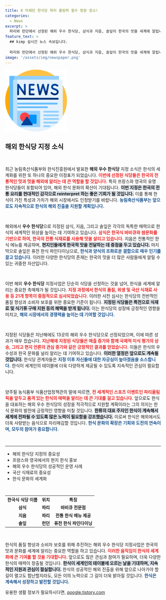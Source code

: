 ```yaml
---
title: K 미쉐린 한식당 파리 올림픽 필수 방문 장소!
categories:
  - News
excerpt: >
  파리와 런던에서 선정된 해외 우수 한식당, 삼식과 지음, 솔잎이 한국의 맛을 세계에 알립니다! 파리 올림픽을 앞두고 현지 한식의 매력을 극대화하는 특별한 기회가 찾아왔습니다. 클릭해 상세 정보를 확인하세요!
feature_text: >
  ## kimp 실시간 뉴스 속보입니다.

  파리와 런던에서 선정된 해외 우수 한식당, 삼식과 지음, 솔잎이 한국의 맛을 세계에 알립니다! 파리 올림픽을 앞두고 현지 한식의 매력을 극대화하는 특별한 기회가 찾아왔습니다. 클릭해 상세 정보를 확인하세요!
image: '/assets/img/newspaper.png'
---
```


<p><img src="/assets/img/newspaper.png" alt="kimplant 속보" /></p>

<h2 data-ke-size="size26">해외 한식당 지정 소식</h2>

<p data-ke-size="size16">&nbsp;</p>

<p>최근 농림축산식품부와 한식진흥원에서 발표한 <strong>해외 우수 한식당</strong> 지정 소식은 한식의 세계화를 위한 또 하나의 중요한 이정표가 되었습니다. <b><span style="color: #ee2323;">이번에 선정된 식당들은 한국의 전통적인 맛과 멋을 해외에 알리는 데 큰 역할을 할 것입니다.</span></b> 특히 프랑스와 영국의 유명 한식당들이 포함되어 있어, 해외 한식 문화의 확산이 기대됩니다. <b><span style="background-color: #21538527;">이번 지정은 한국의 전통 요리를 현대적인 감각으로 reinterpret 하는 좋은 기회가 될 것입니다.</span></b> 이를 통해 한식이 가진 특성과 가치가 해외 시장에서도 인정받기를 바랍니다. <b><span style="color: #1a5490;">농림축산식품부는 앞으로도 지속적으로 한식의 해외 진출을 지원할 계획입니다.</span></b></p>

<p data-ke-size="size16">&nbsp;</p>

<p>해외에서 <strong>우수 한식당</strong>으로 지정된 삼식, 지음, 그리고 솔잎은 각각의 독특한 매력으로 한식의 세계적인 위상을 높이는 데 기여하고 있습니다. <b><span style="color: #ee2323;">삼식은 한국식 바비큐와 쌈문화를 기반으로 하여, 한국의 전통 식재료를 사용해 맛을 살리고 있습니다.</span></b> 지음은 전통적인 한식 메뉴를 제공하며, <b><span style="background-color: #21538527;">현지인들에게 한국적 맛을 전달하는 데 중점을 두고 있습니다.</span></b> 마지막으로 솔잎은 퓨전 한식 파인다이닝으로, <b><span style="color: #1a5490;">한식과 양식의 조화로운 결합으로 매우 인기를 끌고 있습니다.</span></b> 이러한 다양한 한식당의 존재는 한국의 맛을 더 많은 사람들에게 알릴 수 있는 귀중한 자산입니다.</p>

<p data-ke-size="size16">&nbsp;</p>

<p>이번 해외 <strong>우수 한식당</strong> 지정사업은 단순히 식당을 선정하는 것을 넘어, 한식을 세계에 알리는 중요한 촉매제가 될 것입니다. <b><span style="color: #ee2323;">지정 과정에서 한식의 품질, 위생 및 국산 식재료 사용 등 21개 항목이 중점적으로 심사되었습니다.</span></b> 이러한 사전 심사는 한식당의 전반적인 품질 향상과 소비자 보호를 위한 중요한 기준이 됩니다. <b><span style="background-color: #21538527;">지정된 식당들은 특전으로 식재료 및 식기류 구매 지원 등의 혜택을 받게 됩니다.</span></b> 이는 한식당의 성장에 긍정적인 영향을 미치고, <b><span style="color: #1a5490;">해외 시장에서의 경쟁력을 높이는 데 기여할 것입니다.</span></b></p>

<p data-ke-size="size16">&nbsp;</p>

<p>지정된 식당들은 지난해에도 13곳의 해외 우수 한식당으로 선정되었으며, 이에 따른 성과가 매우 컸습니다. <b><span style="color: #ee2323;">지난해에 지정된 식당들은 매출 증가와 함께 국제적 미식 평가의 상승, 그리고 현지 언론의 관심 증가와 같은 긍정적인 결과를 얻었습니다.</span></b> 이들은 한식의 우수성과 한국 문화를 널리 알리는 데 기여하고 있습니다. <b><span style="background-color: #21538527;">이러한 열정은 앞으로도 계속될 것입니다.</span></b> 한식당 관계자들은 <b><span style="color: #1a5490;">지정 이후 자신들에 대한 자긍심이 높아졌음을 소스합니다.</span></b> 한식이 세계인의 테이블에 더욱 다양하게 제공될 수 있도록 지속적인 관심이 필요합니다.</p>

<p data-ke-size="size16">&nbsp;</p>

<p>양주필 농식품부 식품산업정책관의 말에 따르면, <b><span style="color: #ee2323;">전 세계적인 스포츠 이벤트인 파리올림픽을 앞두고 품격 있는 한식의 매력을 알리는 데 큰 기대를 걸고 있습니다.</span></b> 앞으로도 한식을 대표하는 해외 우수 한식당의 성장을 적극적으로 지원할 계획이라는 그의 의지는 한식 문화의 발전에 긍정적인 영향을 미칠 것입니다. <b><span style="background-color: #21538527;">한류의 대표 주자인 한식이 계속해서 세계에 전파될 수 있도록 많은 노력이 필요함을 강조했습니다.</span></b> 이로써 한식은 해외에서도 더욱 사랑받는 음식으로 자리매김할 것입니다. <b><span style="color: #1a5490;">한식 문화의 확장은 기회와 도전의 연속이며, 모두의 참여가 중요합니다.</span></b></p>

<p data-ke-size="size16">&nbsp;</p>

<hr>

<ul>
  <li>해외 한식당 지정의 중요성</li>
  <li>프랑스와 영국에서의 현지 한식 홍보</li>
  <li>해외 우수 한식당의 성공적인 운영 사례</li>
  <li>국산 식재료의 중요성</li>
  <li>한식 문화의 세계화</li>
</ul>

<p data-ke-size="size16">&nbsp;</p>

<table style="width: 100%;">
  <tr>
    <td style="text-align: center; height: 17px;"><b>한국식 식당 이름</b></td>
    <td style="text-align: center; height: 17px;"><b>위치</b></td>
    <td style="text-align: center; height: 17px;"><b>특징</b></td>
  </tr>
  <tr>
    <td style="text-align: center; height: 17px;"><b>삼식</b></td>
    <td style="text-align: center; height: 17px;"><b>파리</b></td>
    <td style="text-align: center; height: 17px;"><b>바비큐 전문점</b></td>
  </tr>
  <tr>
    <td style="text-align: center; height: 17px;"><b>지음</b></td>
    <td style="text-align: center; height: 17px;"><b>파리</b></td>
    <td style="text-align: center; height: 17px;"><b>전통 한식 메뉴 제공</b></td>
  </tr>
  <tr>
    <td style="text-align: center; height: 17px;"><b>솔잎</b></td>
    <td style="text-align: center; height: 17px;"><b>런던</b></td>
    <td style="text-align: center; height: 17px;"><b>퓨전 한식 파인다이닝</b></td>
  </tr>
</table>

<p data-ke-size="size16">&nbsp;</p>

<p>한식의 품질 향상과 소비자 보호를 위해 추진하는 해외 우수 한식당 지정사업은 한국의 맛과 문화를 세계에 알리는 중요한 역할을 하고 있습니다. <b><span style="color: #ee2323;">이러한 움직임이 한식의 세계화에 큰 기여를 할 것을 기대합니다.</span></b> 앞으로도 많은 관심과 참여가 필요하며, 더욱 다양한 한식의 매력이 창출될 것입니다. <b><span style="background-color: #21538527;">한식이 세계인의 테이블에 오르는 날을 기대하며, 지속적인 지원과 관심이 절실합니다.</span></b> 한식의 성공적인 해외 진출을 위해 앞으로 나아가야 할 길이 멀고도 험난할지라도, 모든 이의 노력으로 그 길이 더욱 밝아질 것입니다. <b><span style="color: #1a5490;">한식은 계속해서 성장하고 발전할 것입니다.</span></b></p>
유용한 생활 정보가 필요하시다면, <a href="https://qoogle.tistory.com" rel="dofollow">qoogle.tistory.com</a>


